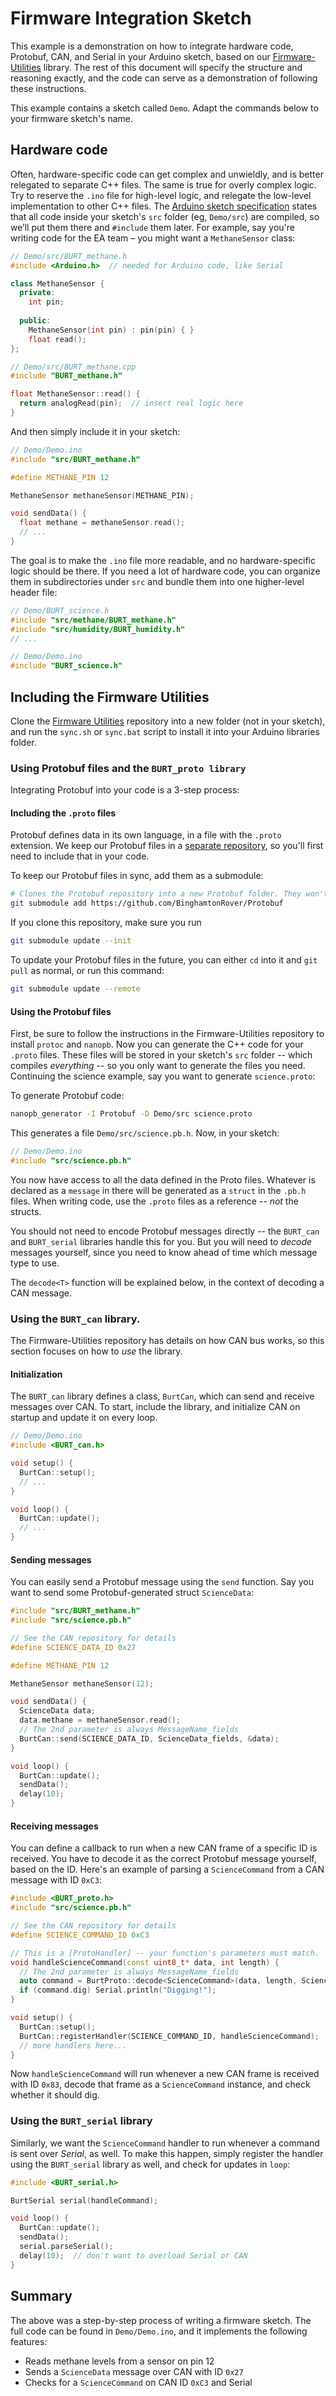 # Firmware Integration Sketch

This example is a demonstration on how to integrate hardware code, Protobuf, CAN, and Serial in your Arduino sketch, based on our [Firmware-Utilities](https://github.com/BinghamtonRover/Firmware-Utilities) library. The rest of this document will specify the structure and reasoning exactly, and the code can serve as a demonstration of following these instructions.

This example contains a sketch called `Demo`. Adapt the commands below to your firmware sketch's name. 

## Hardware code

Often, hardware-specific code can get complex and unwieldly, and is better relegated to separate C++ files. The same is true for overly complex logic. Try to reserve the `.ino` file for high-level logic, and relegate the low-level implementation to other C++ files. The [Arduino sketch specification](https://arduino.github.io/arduino-cli/0.20/sketch-specification/#additional-code-files) states that all code inside your sketch's `src` folder (eg, `Demo/src`) are compiled, so we’ll put them there and `#include` them later. For example, say you're writing code for the EA team – you might want a `MethaneSensor` class: 

```cpp
// Demo/src/BURT_methane.h
#include <Arduino.h>  // needed for Arduino code, like Serial

class MethaneSensor {
  private: 
    int pin;
  
  public:
    MethaneSensor(int pin) : pin(pin) { }
    float read();
};
```
```cpp
// Demo/src/BURT_methane.cpp
#include "BURT_methane.h"

float MethaneSensor::read() { 
  return analogRead(pin);  // insert real logic here
}
```
And then simply include it in your sketch: 
```cpp
// Demo/Demo.ino
#include "src/BURT_methane.h"

#define METHANE_PIN 12

MethaneSensor methaneSensor(METHANE_PIN);

void sendData() { 
  float methane = methaneSensor.read(); 
  // ...
}
```

The goal is to make the `.ino` file more readable, and no hardware-specific logic should be there. If you need a lot of hardware code, you can organize them in subdirectories under `src` and bundle them into one higher-level header file:

```cpp
// Demo/BURT_science.h
#include "src/methane/BURT_methane.h"
#include "src/humidity/BURT_humidity.h"
// ...
```

```cpp
// Demo/Demo.ino
#include "BURT_science.h"
```

## Including the Firmware Utilities

Clone the [Firmware Utilities](https://github.com/BinghamtonRover/Firmware-Utilities) repository into a new folder (not in your sketch), and run the `sync.sh` or `sync.bat` script to install it into your Arduino libraries folder.

### Using Protobuf files and the `BURT_proto library`

Integrating Protobuf into your code is a 3-step process: 

#### Including the `.proto` files

Protobuf defines data in its own language, in a file with the `.proto` extension. We keep our Protobuf files in a [separate repository](https://github.com/BinghamtonRover/Protobuf), so you'll first need to include that in your code. 

To keep our Protobuf files in sync, add them as a submodule: 
```bash
# Clones the Protobuf repository into a new Protobuf folder. They won't be compiled
git submodule add https://github.com/BinghamtonRover/Protobuf
```
If you clone this repository, make sure you run
```bash
git submodule update --init
```
To update your Protobuf files in the future, you can either `cd` into it and `git pull` as normal, or run this command: 
```bash
git submodule update --remote
```

#### Using the Protobuf files

First, be sure to follow the instructions in the Firmware-Utilities repository to install `protoc` and `nanopb`. Now you can generate the C++ code for your `.proto` files. These files will be stored in your sketch's `src` folder -- which compiles _everything_ -- so you only want to generate the files you need. Continuing the science example, say you want to generate `science.proto`: 

To generate Protobuf code: 
```bash
nanopb_generator -I Protobuf -D Demo/src science.proto
```

This generates a file `Demo/src/science.pb.h`. Now, in your sketch: 
```cpp
// Demo/Demo.ino
#include "src/science.pb.h"
```

You now have access to all the data defined in the Proto files. Whatever is declared as a `message` in there will be generated as a `struct` in the `.pb.h` files. When writing code, use the `.proto` files as a reference -- _not_ the structs.

You should not need to encode Protobuf messages directly -- the `BURT_can` and `BURT_serial` libraries handle this for you. But you will need to _decode_ messages yourself, since you need to know ahead of time which message type to use. 

The `decode<T>` function will be explained below, in the context of decoding a CAN message.

### Using the `BURT_can` library.

The Firmware-Utilities repository has details on how CAN bus works, so this section focuses on how to _use_ the library. 

#### Initialization

The `BURT_can` library defines a class, `BurtCan`, which can send and receive messages over CAN. To start, include the library, and initialize CAN on startup and update it on every loop. 

```cpp
// Demo/Demo.ino
#include <BURT_can.h>

void setup() {
  BurtCan::setup();
  // ...
}

void loop() {
  BurtCan::update();
  // ...
}
```

#### Sending messages

You can easily send a Protobuf message using the `send` function. Say you want to send some Protobuf-generated struct `ScienceData`: 

```cpp
#include "src/BURT_methane.h"
#include "src/science.pb.h"

// See the CAN repository for details
#define SCIENCE_DATA_ID 0x27  

#define METHANE_PIN 12

MethaneSensor methaneSensor(12);

void sendData() {
  ScienceData data;
  data.methane = methaneSensor.read();
  // The 2nd parameter is always MessageName_fields
  BurtCan::send(SCIENCE_DATA_ID, ScienceData_fields, &data);
}

void loop() {
  BurtCan::update();
  sendData();
  delay(10);
}
```

#### Receiving messages

You can define a callback to run when a new CAN frame of a specific ID is received. You have to decode it as the correct Protobuf message yourself, based on the ID. Here's an example of parsing a `ScienceCommand` from a CAN message with ID `0xC3`: 

```cpp
#include <BURT_proto.h>
#include "src/science.pb.h"

// See the CAN repository for details
#define SCIENCE_COMMAND_ID 0xC3

// This is a [ProtoHandler] -- your function's parameters must match.
void handleScienceCommand(const uint8_t* data, int length) {
  // The 2nd parameter is always MessageName_fields
  auto command = BurtProto::decode<ScienceCommand>(data, length, ScienceCommand_fields);
  if (command.dig) Serial.println("Digging!");
}

void setup() {
  BurtCan::setup();
  BurtCan::registerHandler(SCIENCE_COMMAND_ID, handleScienceCommand);
  // more handlers here...
}
```

Now `handleScienceCommand` will run whenever a new CAN frame is received with ID `0x83`, decode that frame as a `ScienceCommand` instance, and check whether it should dig.

### Using the `BURT_serial` library

Similarly, we want the `ScienceCommand` handler to run whenever a command is sent over _Serial_, as well. To make this happen, simply register the handler using the `BURT_serial` library as well, and check for updates in `loop`: 

```cpp
#include <BURT_serial.h>

BurtSerial serial(handleCommand);

void loop() {
  BurtCan::update();
  sendData();
  serial.parseSerial();
  delay(10);  // don't want to overload Serial or CAN
}
```

## Summary
The above was a step-by-step process of writing a firmware sketch. The full code can be found in `Demo/Demo.ino`, and it implements the following features: 

- Reads methane levels from a sensor on pin 12
- Sends a `ScienceData` message over CAN with ID `0x27`
- Checks for a `ScienceCommand` on CAN ID `0xC3` and Serial
